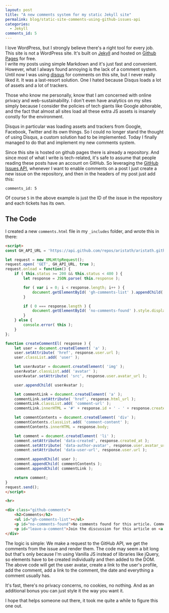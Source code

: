 ```yaml
---
layout: post
title: "A new comments system for my static Jekyll site"
permalink: blog/static-site-comments-using-github-issues-api
categories:
  - Jekyll
comments_id: 5
---
```


I love WordPress, but I strongly believe there's a right tool for every job. This site is not a WordPress site. It's built on [Jekyll](https://jekyllrb.com/) and hosted on [Github Pages](https://pages.github.com/) for free.  
I write my posts using simple Markdown and it's just fast and convenient.  
However, what I always found annoying is the lack of a comment system. Until now I was using [disqus](https://disqus.com/) for comments on this site, but I never really liked it. It was a last-resort solution. One I hated because Disqus loads a lot of assets and a lot of trackers.

Those who know me personally, know that I am concerned with online privacy and web-sustainability. I don't even have analytics on my sites simply because I consider the policies of tech giants like Google abhorable, and the fact that almost all sites load all these extra JS assets is insanely constly for the environment.

Disqus in particular was loading assets and trackers from Google, Facebook, Twitter and its own things. So I could no longer stand the thought of using Disqus, a custom solution had to be implemented.
Today I finally managed to do that and implement my new comments system.

Since this site is hosted on github pages there is already a repository. And since most of what I write is tech-related, it's safe to assume that people reading these posts have an account on GitHub. So leveraging the [GitHub Issues API](https://developer.github.com/v3/issues/), whenever I want to enable comments on a post I just create a new issue on the repository, and then in the headers of my post just add this:
```
comments_id: 5
```
Of course `5` in the above example is just the ID of the issue in the repository and each tickets has its own.

## The Code

I created a new `comments.html` file in my `_includes` folder, and wrote this in there:

```html
<script>
const GH_API_URL = 'https://api.github.com/repos/aristath/aristath.github.com/issues/{{ page.comments_id }}/comments?client_id={{ site.data.settings.gh_api.ci }}&client_secret={{ site.data.settings.gh_api.cs }}';

let request = new XMLHttpRequest();
request.open( 'GET', GH_API_URL, true );
request.onload = function() {
	if ( this.status >= 200 && this.status < 400 ) {
		let response = JSON.parse( this.response );

		for ( var i = 0; i < response.length; i++ ) {
			document.getElementById( 'gh-comments-list' ).appendChild( createCommentEl( response[ i ] ) );
		}

		if ( 0 === response.length ) {
			document.getElementById( 'no-comments-found' ).style.display = 'block';
		}
	} else {
		console.error( this );
	}
};

function createCommentEl( response ) {
	let user = document.createElement( 'a' );
	user.setAttribute( 'href', response.user.url );
	user.classList.add( 'user' );

	let userAvatar = document.createElement( 'img' );
	userAvatar.classList.add( 'avatar' );
	userAvatar.setAttribute( 'src', response.user.avatar_url );

	user.appendChild( userAvatar );

	let commentLink = document.createElement( 'a' );
	commentLink.setAttribute( 'href', response.html_url );
	commentLink.classList.add( 'comment-url' );
	commentLink.innerHTML = '#' + response.id + ' - ' + response.created_at;

	let commentContents = document.createElement( 'div' );
	commentContents.classList.add( 'comment-content' );
	commentContents.innerHTML = response.body;

	let comment = document.createElement( 'li' );
	comment.setAttribute( 'data-created', response.created_at );
	comment.setAttribute( 'data-author-avatar', response.user.avatar_url );
	comment.setAttribute( 'data-user-url', response.user.url );

	comment.appendChild( user );
	comment.appendChild( commentContents );
	comment.appendChild( commentLink );

	return comment;
}
request.send();
</script>

<hr>

<div class="github-comments">
	<h2>Comments</h2>
	<ul id="gh-comments-list"></ul>
	<p id="no-comments-found">No comments found for this article. Comments posted before 2019-09-15 are no longer available due to a system migration since I no longer use Disqus for comments.</p>
	<p id="leave-a-comment">Join the discussion for this article on <a href="https://github.com/aristath/aristath.github.com/issues/{{ page.comments_id }}">this ticket</a>. Comments appear on this page insteantly.</p>
</div>
```

The logic is simple: We make a request to the GitHub API, we get the comments from the issue and render them. The code may seem a bit long but that's only because I'm using Vanilla JS instead of libraries like jQuery, so elements have to be created individually and then added to the DOM. The above code will get the user avatar, create a link to the user's profile, add the comment, add a link to the comment, the date and everything a comment usually has.

It's fast, there's no privacy concerns, no cookies, no nothing. And as an additional bonus you can just style it the way you want it.

I hope that helps someone out there, it took me quite a while to figure this one out.